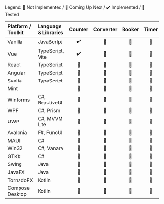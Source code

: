 Legend: :red_circle: Not Implemented / :construction: Coming Up Next / :heavy_check_mark: Implemented / :test_tube: Tested

| Platform / Toolkit | Language &amp; Libraries | Counter            | Converter          | Booker             | Timer              | CRUD               | Circles            | Cells              |
|:------------------ |:------------------------ |:------------------:|:------------------:|:------------------:|:------------------:|:------------------:|:------------------:|:------------------:|
| Vanilla            | JavaScript               | :heavy_check_mark: | :red_circle:       | :red_circle:       | :red_circle:       | :red_circle:       | :red_circle:       | :red_circle:       |
| Vue                | TypeScript, Vite         | :heavy_check_mark: | :red_circle:       | :red_circle:       | :red_circle:       | :red_circle:       | :red_circle:       | :red_circle:       |
| React              | TypeScript               | :construction:     | :red_circle:       | :red_circle:       | :red_circle:       | :red_circle:       | :red_circle:       | :red_circle:       |
| Angular            | TypeScript               | :test_tube:        | :red_circle:       | :red_circle:       | :red_circle:       | :red_circle:       | :red_circle:       | :red_circle:       |
| Svelte             | TypeScript               | :test_tube:        | :red_circle:       | :red_circle:       | :red_circle:       | :red_circle:       | :red_circle:       | :red_circle:       |
| Mint               |                          | :red_circle:       | :red_circle:       | :red_circle:       | :red_circle:       | :red_circle:       | :red_circle:       | :red_circle:       |
| Winforms           | C#, ReactiveUI           | :red_circle:       | :red_circle:       | :red_circle:       | :red_circle:       | :red_circle:       | :red_circle:       | :red_circle:       |
| WPF                | C#, Prism                | :red_circle:       | :red_circle:       | :red_circle:       | :red_circle:       | :red_circle:       | :red_circle:       | :red_circle:       |
| UWP                | C#, MVVM Lite            | :red_circle:       | :red_circle:       | :red_circle:       | :red_circle:       | :red_circle:       | :red_circle:       | :red_circle:       |
| Avalonia           | F#, FuncUI               | :red_circle:       | :red_circle:       | :red_circle:       | :red_circle:       | :red_circle:       | :red_circle:       | :red_circle:       |
| MAUI               | C#                       | :red_circle:       | :red_circle:       | :red_circle:       | :red_circle:       | :red_circle:       | :red_circle:       | :red_circle:       |
| Win32              | C#, Vanara               | :red_circle:       | :red_circle:       | :red_circle:       | :red_circle:       | :red_circle:       | :red_circle:       | :red_circle:       |
| GTK#               | C#                       | :red_circle:       | :red_circle:       | :red_circle:       | :red_circle:       | :red_circle:       | :red_circle:       | :red_circle:       |
| Swing              | Java                     | :red_circle:       | :red_circle:       | :red_circle:       | :red_circle:       | :red_circle:       | :red_circle:       | :red_circle:       |
| JavaFX             | Java                     | :red_circle:       | :red_circle:       | :red_circle:       | :red_circle:       | :red_circle:       | :red_circle:       | :red_circle:       |
| TornadoFX          | Kotlin                   | :red_circle:       | :red_circle:       | :red_circle:       | :red_circle:       | :red_circle:       | :red_circle:       | :red_circle:       |
| Compose Desktop    | Kotlin                   | :red_circle:       | :red_circle:       | :red_circle:       | :red_circle:       | :red_circle:       | :red_circle:       | :red_circle:       |

